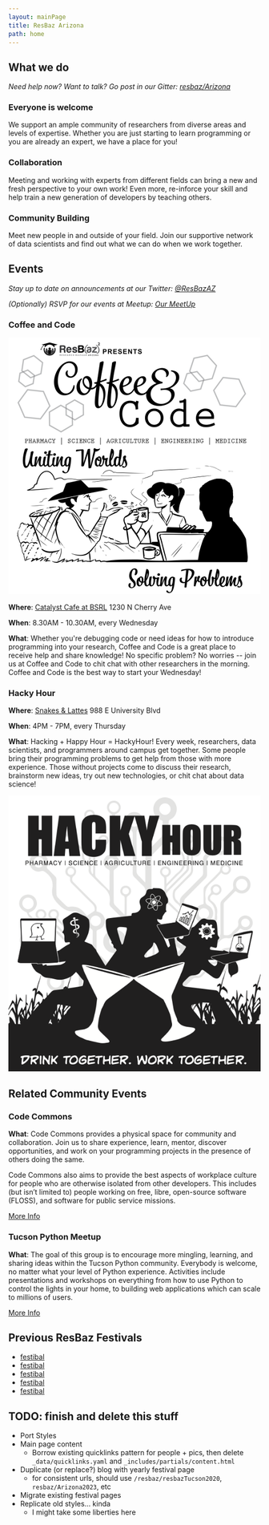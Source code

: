 ```yaml
---
layout: mainPage
title: ResBaz Arizona
path: home
---
```


## What we do

_Need help now? Want to talk? Go post in our Gitter: [resbaz/Arizona](https://gitter.im/resbaz/Arizona)_

### Everyone is welcome

We support an ample community of researchers from diverse areas and levels of expertise. Whether you are just starting to learn programming or you are already an expert, we have a place for you!

### Collaboration

Meeting and working with experts from different fields can bring a new and fresh perspective to your own work! Even more, re-inforce your skill and help train a new generation of developers by teaching others.

### Community Building

Meet new people in and outside of your field. Join our supportive network of data scientists and find out what we can do when we work together.

## Events

_Stay up to date on announcements at our Twitter: [@ResBazAZ](https://twitter.com/ResBazAZ)_

_(Optionally) RSVP for our events at Meetup: [Our MeetUp](https://www.meetup.com/ResBazAZ/)_

### Coffee and Code

<div class="split-section">

<div class="side-image">
  <img src="/static/img/coffeeAndCode.png">
</div>

<div>

**Where**: [Catalyst Cafe at BSRL](https://union.arizona.edu/dining/dining-by-district/north/#Catalyst%20Caf%C3%A9) 1230 N Cherry Ave

**When**: 8.30AM - 10.30AM, every Wednesday

**What**: Whether you're debugging code or need ideas for how to introduce programming into your research, Coffee and Code is a great place to receive help and share knowledge! No specific problem? No worries -- join us at Coffee and Code to chit chat with other researchers in the morning. Coffee and Code is the best way to start your Wednesday!

</div>
</div>

### Hacky Hour

<div class="split-section">

<div>

**Where**: [Snakes & Lattes](https://www.snakesandlattes.com/tucson) 988 E University Blvd

**When**: 4PM - 7PM, every Thursday

**What**: Hacking + Happy Hour = HackyHour! Every week, researchers, data scientists, and programmers around campus get together. Some people bring their programming problems to get help from those with more experience. Those without projects come to discuss their research, brainstorm new ideas, try out new technologies, or chit chat about data science!

</div>

<div class="side-image">
  <img src="/static/img/hackyHour.png">
</div>

</div>

## Related Community Events

### Code Commons

**What**: Code Commons provides a physical space for community and collaboration. Join us to share experience, learn, mentor, discover opportunities, and work on your programming projects in the presence of others doing the same.

Code Commons also aims to provide the best aspects of workplace culture for people who are otherwise isolated from other developers. This includes (but isn’t limited to) people working on free, libre, open-source software (FLOSS), and software for public service missions.

[More Info](https://codecommons.net/)

### Tucson Python Meetup

**What**: The goal of this group is to encourage more mingling, learning, and sharing ideas within the Tucson Python community. Everybody is welcome, no matter what your level of Python experience. Activities include presentations and workshops on everything from how to use Python to control the lights in your home, to building web applications which can scale to millions of users.

[More Info](https://www.meetup.com/Tucson-Python-Meetup/)

## Previous ResBaz Festivals
- [festibal](resbaz/Arizona2023)
- [festibal](resbaz/resbazTucson2019)
- [festibal](resbaz/resbazTucson2020)
- [festibal](resbaz/resbazTucson2021)
- [festibal](resbaz/resbazTucson2022)

## TODO: finish and delete this stuff

- Port Styles
- Main page content
  - Borrow existing quicklinks pattern for people + pics, then delete `_data/quicklinks.yaml` and `_includes/partials/content.html`
- Duplicate (or replace?) blog with yearly festival page
  - for consistent urls, should use `/resbaz/resbazTucson2020`, `resbaz/Arizona2023`, etc
- Migrate existing festival pages
- Replicate old styles... kinda
  - I might take some liberties here
